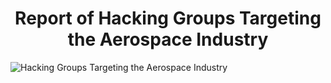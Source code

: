 <h1 align="center">Report of Hacking Groups Targeting the Aerospace Industry</h1>

![Hacking Groups Targeting the Aerospace Industry](https://user-images.githubusercontent.com/58132296/132004768-c468993a-8014-4df7-a09e-ada6fda2aee0.png)
